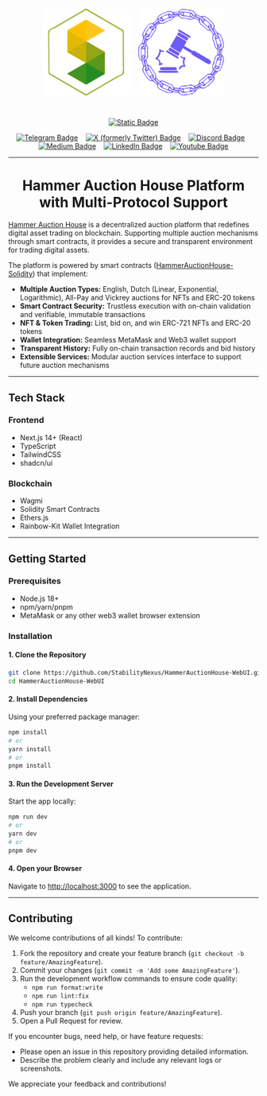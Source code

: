 <!-- Don't delete it -->
<div name="readme-top"></div>

<!-- Organization Logo -->
<div align="center" style="display: flex; align-items: center; justify-content: center; gap: 16px;">
  <img alt="Stability Nexus" src="public/stability.svg" width="175">
  <!-- <img src="public/cross.svg" width="30" style="margin: 0;" /> -->
  <img src="public/logo-white.svg" width="175" />
</div>

&nbsp;

<!-- Organization Name -->
<div align="center">

[![Static Badge](https://img.shields.io/badge/Stability_Nexus-/HAH-228B22?style=for-the-badge&labelColor=FFC517)](https://hah.stability.nexus/)

<!-- Correct deployed url to be added -->

</div>

<!-- Organization/Project Social Handles -->
<p align="center">
<!-- Telegram -->
<a href="https://t.me/StabilityNexus">
<img src="https://img.shields.io/badge/Telegram-black?style=flat&logo=telegram&logoColor=white&logoSize=auto&color=24A1DE" alt="Telegram Badge"/></a>
&nbsp;&nbsp;
<!-- X (formerly Twitter) -->
<a href="https://x.com/StabilityNexus">
<img src="https://img.shields.io/twitter/follow/StabilityNexus" alt="X (formerly Twitter) Badge"/></a>
&nbsp;&nbsp;
<!-- Discord -->
<a href="https://discord.gg/YzDKeEfWtS">
<img src="https://img.shields.io/discord/995968619034984528?style=flat&logo=discord&logoColor=white&logoSize=auto&label=Discord&labelColor=5865F2&color=57F287" alt="Discord Badge"/></a>
&nbsp;&nbsp;
<!-- Medium -->
<a href="https://news.stability.nexus/">
  <img src="https://img.shields.io/badge/Medium-black?style=flat&logo=medium&logoColor=black&logoSize=auto&color=white" alt="Medium Badge"></a>
&nbsp;&nbsp;
<!-- LinkedIn -->
<a href="https://linkedin.com/company/stability-nexus">
  <img src="https://img.shields.io/badge/LinkedIn-black?style=flat&logo=LinkedIn&logoColor=white&logoSize=auto&color=0A66C2" alt="LinkedIn Badge"></a>
&nbsp;&nbsp;
<!-- Youtube -->
<a href="https://www.youtube.com/@StabilityNexus">
  <img src="https://img.shields.io/youtube/channel/subscribers/UCZOG4YhFQdlGaLugr_e5BKw?style=flat&logo=youtube&logoColor=white&logoSize=auto&labelColor=FF0000&color=FF0000" alt="Youtube Badge"></a>
</p>

---

<div align="center">
<h1>Hammer Auction House Platform with Multi-Protocol Support</h1>
</div>

[Hammer Auction House](https://hah.stability.nexus/) is a decentralized auction platform that redefines digital asset trading on blockchain. Supporting multiple auction mechanisms through smart contracts, it provides a secure and transparent environment for trading digital assets.

The platform is powered by smart contracts ([HammerAuctionHouse-Solidity](https://github.com/Stability-Nexus/HammerAuctionHouse-Solidity)) that implement:

- **Multiple Auction Types:** English, Dutch (Linear, Exponential, Logarithmic), All-Pay and Vickrey auctions for NFTs and ERC-20 tokens
- **Smart Contract Security:** Trustless execution with on-chain validation and verifiable, immutable transactions
- **NFT & Token Trading:** List, bid on, and win ERC-721 NFTs and ERC-20 tokens
- **Wallet Integration:** Seamless MetaMask and Web3 wallet support
- **Transparent History:** Fully on-chain transaction records and bid history
- **Extensible Services:** Modular auction services interface to support future auction mechanisms

---

## Tech Stack

### Frontend

- Next.js 14+ (React)
- TypeScript
- TailwindCSS
- shadcn/ui

### Blockchain

- Wagmi
- Solidity Smart Contracts
- Ethers.js
- Rainbow-Kit Wallet Integration

---

## Getting Started

### Prerequisites

- Node.js 18+
- npm/yarn/pnpm
- MetaMask or any other web3 wallet browser extension

### Installation

#### 1. Clone the Repository

```bash
git clone https://github.com/StabilityNexus/HammerAuctionHouse-WebUI.git
cd HammerAuctionHouse-WebUI
```

#### 2. Install Dependencies

Using your preferred package manager:

```bash
npm install
# or
yarn install
# or
pnpm install
```

#### 3. Run the Development Server

Start the app locally:

```bash
npm run dev
# or
yarn dev
# or
pnpm dev
```

#### 4. Open your Browser

Navigate to [http://localhost:3000](http://localhost:3000) to see the application.

---

## Contributing

We welcome contributions of all kinds! To contribute:

1. Fork the repository and create your feature branch (`git checkout -b feature/AmazingFeature`).
2. Commit your changes (`git commit -m 'Add some AmazingFeature'`).
3. Run the development workflow commands to ensure code quality:
   - `npm run format:write`
   - `npm run lint:fix`
   - `npm run typecheck`
4. Push your branch (`git push origin feature/AmazingFeature`).
5. Open a Pull Request for review.

If you encounter bugs, need help, or have feature requests:

- Please open an issue in this repository providing detailed information.
- Describe the problem clearly and include any relevant logs or screenshots.

We appreciate your feedback and contributions!
